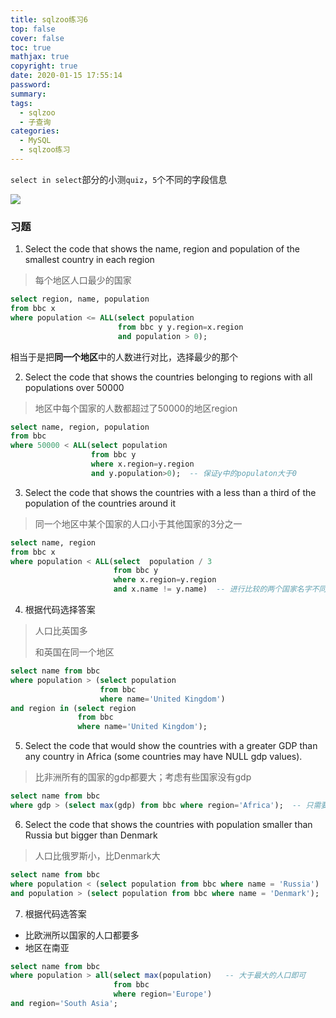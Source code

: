 ```yaml
---
title: sqlzoo练习6
top: false
cover: false
toc: true
mathjax: true
copyright: true
date: 2020-01-15 17:55:14
password:
summary:
tags:
  - sqlzoo
  - 子查询
categories:
  - MySQL
  - sqlzoo练习
---
```


`select in select`部分的小测`quiz`，`5`个不同的字段信息

![](https://tva1.sinaimg.cn/large/006tNbRwgy1gaxedgce5ij30v20hwtb1.jpg)

<!--MORE-->

### 习题

1. Select the code that shows the name, region and population of the smallest country in each region

> 每个地区人口最少的国家

```sql
select region, name, population
from bbc x
where population <= ALL(select population
                        from bbc y y.region=x.region
                        and population > 0);
```

相当于是把**同一个地区**中的人数进行对比，选择最少的那个

2.  Select the code that shows the countries belonging to regions with all populations over 50000

> 地区中每个国家的人数都超过了50000的地区region

```sql
select name, region, population
from bbc
where 50000 < ALL(select population
                  from bbc y
                  where x.region=y.region
                  and y.population>0);  -- 保证y中的populaton大于0
```

3. Select the code that shows the countries with a less than a third of the population of the countries around it

> 同一个地区中某个国家的人口小于其他国家的3分之一

```sql
select name, region
from bbc x
where population < ALL(select  population / 3
                       from bbc y
                       where x.region=y.region
                       and x.name != y.name)  -- 进行比较的两个国家名字不同
```

4. 根据代码选择答案

> 人口比英国多
>
> 和英国在同一个地区



```sql
select name from bbc
where population > (select population
                    from bbc
                    where name='United Kingdom')
and region in (select region
               from bbc
               where name='United Kingdom');
```

5. Select the code that would show the countries with a greater GDP than any country in Africa (some countries may have NULL gdp values).

> 比非洲所有的国家的gdp都要大；考虑有些国家没有gdp

```sql
select name from bbc
where gdp > (select max(gdp) from bbc where region='Africa');  -- 只需要比最大的gdp都要大即可
```

6. Select the code that shows the countries with population smaller than Russia but bigger than Denmark

> 人口比俄罗斯小，比Denmark大

```sql
select name from bbc
where population < (select population from bbc where name = 'Russia')
and population > (select population from bbc where name = 'Denmark');
```

7. 根据代码选答案

- 比欧洲所以国家的人口都要多
- 地区在南亚

```sql
select name from bbc
where population > all(select max(population)   -- 大于最大的人口即可
                       from bbc
                       where region='Europe')
and region='South Asia';
```


